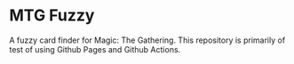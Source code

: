 # MTG Fuzzy

A fuzzy card finder for Magic: The Gathering. This repository is primarily of test of using Github Pages and Github Actions.